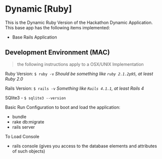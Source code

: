 Dynamic [Ruby]
==========

This is the Dynamic Ruby Version of the Hackathon Dynamic Application. This base app has the following items implemented:

- Base Rails Application

Development Environment (MAC)
----------------------------

>the following instructions apply to a OSX/UNIX Implementation

Ruby Version: `$ ruby -v`
_Should be something like `ruby 2.1.2p95`, at least Ruby 2.0_

Rails Version: `$ rails -v`
_Something like `Rails 4.1.1`, at least Rails 4_

SQlite3 - `$ sqlite3 --version`

Basic Run Configuration to boot and load the application:

- bundle
- rake db:migrate
- rails server

To Load Console

 - rails console (gives you access to the database elements and attributes of such objects)

